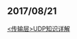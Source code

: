 ## 2017/08/21

[<传输层>UDP知识详解 ](http://blog.csdn.net/tianshuai1111/article/details/8134833)


























